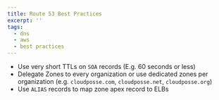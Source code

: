 ```yaml
---
title: Route 53 Best Practices
excerpt: ''
tags:
  - dns
  - aws
  - best practices
---
```


- Use very short TTLs on `SOA` records (E.g. 60 seconds or less)
- Delegate Zones to every organization or use dedicated zones per organization (e.g. `cloudposse.com`, `cloudposse.net`, `cloudposse.org`)
- Use `ALIAS` records to map zone apex record to ELBs
